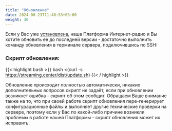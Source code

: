 ```yaml
---
title: "Обновление"
date: 2024-08-23T11:40:53+03:00
weight: 30
---
```


Если у Вас уже [установлена](/docs/system/installation), наша Платформа Интернет-радио и Вы хотите обновить ее до последней версии - достаточно выполнить команду обновления в терминале сервера, подключившись по SSH:

### Скрипт обновления:

{{< highlight bash  >}}
bash <(curl -s https://streaming.center/dist/update.sh)
{{< / highlight >}}

Обновление происходит полностью автоматически, никаких дополнительных вопросов скрипт не задаёт, если при обновлении возникнет ошибка - скрипт об этом сообщит.
Обращаем Ваше внимание также на то, что при своей работе скрипт обновления пере-генерирует конфигурационные файлы и выполняет другие технические проверки на сервере, поэтому если у Вас по какой-либо причине возникли проблемы в работе нашей Платформы - скрипт обновления может их исправить.

